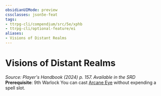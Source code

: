 ```yaml
---
obsidianUIMode: preview
cssclasses: json5e-feat
tags:
- ttrpg-cli/compendium/src/5e/xphb
- ttrpg-cli/optional-feature/ei
aliases:
- Visions of Distant Realms
---
```

# Visions of Distant Realms
*Source: Player's Handbook (2024) p. 157. Available in the <span title='Systems Reference Document (5.2)'>SRD</span>*  
**Prerequisite**: 9th Warlock
You can cast [Arcane Eye](Інструменти%20ДМ/CLI/spells/arcane-eye-xphb.md) without expending a spell slot.